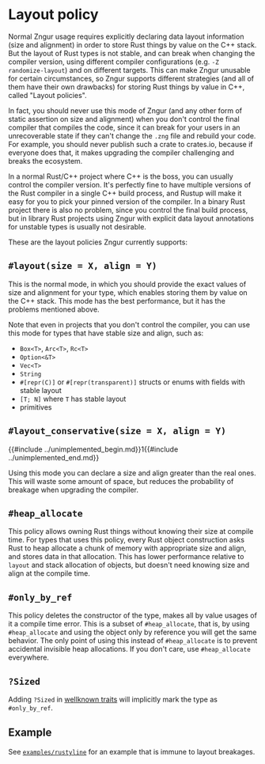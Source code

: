 # Layout policy

Normal Zngur usage requires explicitly declaring data layout information (size and alignment)
in order to store Rust things by value on the C++ stack.
But the layout of Rust types is not stable, and can break when changing the compiler version,
using different compiler configurations (e.g. `-Z randomize-layout`) and on different targets.
This can make Zngur unusable for certain circumstances, so Zngur supports different strategies
(and all of them have their own drawbacks) for storing Rust things by value in C++, called "Layout policies".

In fact, you should never use this mode of Zngur (and any other form of static assertion on size and alignment)
when you don't control the final compiler that compiles the code,
since it can break for your users in an unrecoverable state if they can't change the `.zng` file and rebuild your code.
For example, you should never publish such a crate to crates.io, because if everyone does that, it makes upgrading
the compiler challenging and breaks the ecosystem.

In a normal Rust/C++ project where C++ is the boss, you can usually control the compiler version.
It's perfectly fine to have multiple versions of the Rust compiler in a single C++ build process,
and Rustup will make it easy for you to pick your pinned version of the compiler.
In a binary Rust project there is also no problem, since you control the final build process,
but in library Rust projects using Zngur with explicit data layout annotations for unstable types is usually not desirable.

These are the layout policies Zngur currently supports:

## `#layout(size = X, align = Y)`

This is the normal mode, in which you should provide the exact values of size and alignment for your type,
which enables storing them by value on the C++ stack.
This mode has the best performance, but it has the problems mentioned above.

Note that even in projects that you don't control the compiler, you can use this mode for types that have stable
size and align, such as:

- `Box<T>`, `Arc<T>`, `Rc<T>`
- `Option<&T>`
- `Vec<T>`
- `String`
- `#[repr(C)]` or `#[repr(transparent)]` structs or enums with fields with stable layout
- `[T; N]` where `T` has stable layout
- primitives

## `#layout_conservative(size = X, align = Y)`

{{#include ../unimplemented_begin.md}}1{{#include ../unimplemented_end.md}}

Using this mode you can declare a size and align greater than the real ones. This will waste some amount of space, but reduces the probability
of breakage when upgrading the compiler.

## `#heap_allocate`

This policy allows owning Rust things without knowing their size at compile time. For types that uses this policy, every Rust object
construction asks Rust to heap allocate a chunk of memory with appropriate size and align, and stores data in that allocation. This
has lower performance relative to `layout` and stack allocation of objects, but doesn't need knowing size and align at the compile time.

## `#only_by_ref`

This policy deletes the constructor of the type, makes all by value usages of it a compile time error. This is a subset of `#heap_allocate`, that is,
by using `#heap_allocate` and using the object only by reference you will get the same behavior. The only point of using this instead of `#heap_allocate` is
to prevent accidental invisible heap allocations. If you don't care, use `#heap_allocate` everywhere.

## `?Sized`

Adding `?Sized` in [wellknown traits](./wellknown_traits.html) will implicitly mark the type as `#only_by_ref`.

## Example

See [`examples/rustyline`](https://github.com/HKalbasi/zngur/blob/main/examples/rustyline/main.zng) for an example that is immune to layout
breakages.
